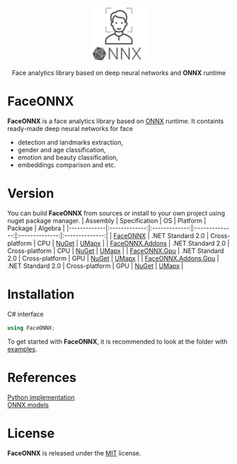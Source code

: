 <p align="center"><img width="25%" src="https://github.com/FaceONNX/FaceONNX/blob/main/docs/FaceONNX.png" /></p>
<p align="center"> Face analytics library based on deep neural networks and <b>ONNX</b> runtime </p>  

# FaceONNX
**FaceONNX** is a face analytics library based on [ONNX](https://onnx.ai/) runtime. It containts ready-made deep neural networks for face
* detection and landmarks extraction,
* gender and age classification,
* emotion and beauty classification,
* embeddings comparison and etc.  

# Version
You can build **FaceONNX** from sources or install to your own project using nuget package manager.
| Assembly | Specification | OS | Platform | Package | Algebra |
|-------------|:-------------:|:-------------:|:--------------:|:--------------:|:--------------:|
| [FaceONNX](https://github.com/FaceONNX/FaceONNX/tree/main/netstandard/FaceONNX) | .NET Standard 2.0 | Cross-platform | CPU | [NuGet](https://www.nuget.org/packages/FaceONNX/) | [UMapx](https://github.com/asiryan/UMapx) |
| [FaceONNX.Addons](https://github.com/FaceONNX/FaceONNX/tree/main/netstandard/FaceONNX.Addons) | .NET Standard 2.0 | Cross-platform | CPU | [NuGet](https://www.nuget.org/packages/FaceONNX.Addons/) | [UMapx](https://github.com/asiryan/UMapx) |
| [FaceONNX.Gpu](https://github.com/FaceONNX/FaceONNX/tree/main/netstandard/FaceONNX.Gpu) | .NET Standard 2.0 | Cross-platform | GPU | [NuGet](https://www.nuget.org/packages/FaceONNX.Gpu/) | [UMapx](https://github.com/asiryan/UMapx) |
| [FaceONNX.Addons.Gpu](https://github.com/FaceONNX/FaceONNX/tree/main/netstandard/FaceONNX.Addons.Gpu) | .NET Standard 2.0 | Cross-platform | GPU | [NuGet](https://www.nuget.org/packages/FaceONNX.Addons.Gpu/) | [UMapx](https://github.com/asiryan/UMapx) |

# Installation
C# interface  
```c#
using FaceONNX;
```
To get started with **FaceONNX**, it is recommended to look at the folder with [examples](https://github.com/FaceONNX/FaceONNX/tree/main/netstandard/Examples).  

# References
[Python implementation](https://github.com/FaceONNX/pyfaceonnx)  
[ONNX models](https://github.com/FaceONNX/FaceONNX.Models)  

# License
**FaceONNX** is released under the [MIT](LICENSE) license.
